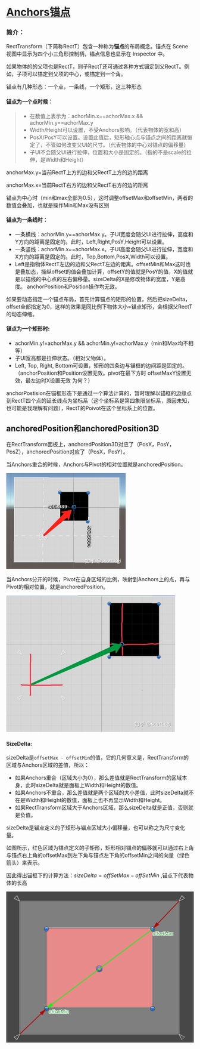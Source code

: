 # [Anchors锚点](https://docs.unity3d.com/cn/2019.4/Manual/UIBasicLayout.html)

### 简介：

RectTransform（下简称RectT）包含一种称为**锚点**的布局概念。锚点在 Scene 视图中显示为四个小三角形控制柄，锚点信息也显示在 Inspector 中。

如果物体的的父项也是RectT，则子RectT还可通过各种方式锚定到父RectT。例如，子项可以锚定到父项的中心，或锚定到一个角。

锚点有几种形态：一个点，一条线，一个矩形，这三种形态

#### 锚点为一个点时候：

> - 在数值上表示为：achorMin.x==achorMax.x && achorMin.y==achorMax.y
> - Width/Height可以设置，不受Anchors影响。（代表物体的宽和高）
> - PosX/PosY可以设置。设置此值后，矩形轴心点与锚点之间的距离就恒定了，不管如何改变父UI的尺寸。（代表物体的中心对锚点的偏移量）
> - 子UI不会随父UI进行拉伸，位置和大小是固定的。（指的不是scale的拉伸，是Width和Height）

anchorMax.y=当前RectT上方的边和父RectT上方的边的距离

anchorMax.x=当前RectT右方的边和父RectT右方的边的距离

锚点为中心时（min和max全部为0.5），这时调整offsetMax和offsetMin，两者的数值会叠加，也就是操作Min和Max没有区别

#### 锚点为一条线时：

- 一条横线：achorMin.y==achorMax.y。子UI宽度会随父UI进行拉伸，高度和Y方向的距离是固定的。此时，Left,Right,PosY,Height可以设置。
- 一条竖线：achorMin.x==achorMax.x。子UI高度会随父UI进行拉伸，宽度和X方向的距离是固定的。此时，Top,Bottom,PosX,Width可以设置。
- Left是指物体RectT左边的边和父RectT左边的距离。offsetMin和Max这时也是叠加态，操纵offset的值会叠加计算，offsetY的值就是PosY的值，X的值就是以锚线的中心点的左右偏移量。sizeDelta的X是修改物体的宽度，Y是高度。 anchorPosition和Position操作均无效。

如果要动态指定一个锚点布局，首先计算锚点的矩形的位置，然后把sizeDelta，offset全部指定为0，这样的效果是同比例下物体大小=锚点矩形，会根据父RectT的动态伸缩。

#### 锚点为一个矩形时:

- achorMin.y!=achorMax.y && achorMin.y!=achorMax.y（min和Max均不相等）
- 子UI宽高都是拉伸状态。（相对父物体）。
- Left, Top, Right, Bottom可设置，矩形的四条边与锚框的边间距是固定的。（anchorPosition和Position设置无效。pivot在最下方时 offsetMaxY设置无效，最左边时X设置无效 为何？）

anchorPostision在锚框形态下是通过一个算法计算的，暂时理解以锚框的边缘点到RectT四个点的延长线点为坐标系（这个坐标系是第四象限坐标系，原因未知，也可能是我理解有问题），RectT的Poivot在这个坐标系上的位置。

## anchoredPosition和anchoredPosition3D

在RectTransform面板上，anchoredPosition3D对应了（PosX，PosY，PosZ），anchoredPosition对应了（PosX，PosY）。

当Anchors重合的时候，Anchors与Pivot的相对位置就是anchoredPosition。

![img](Image/v2-4f705ce1c759c56144e80459062a548e_720w.jpg)

当Anchors分开的时候，Pivot在自身区域的比例，映射到Anchors上的点，再与Pivot的相对位置，就是anchoredPosition。

![img](Image/v2-1ebcc5f5ea538c42c0419ed7d7661365_720w.jpg)

#### SizeDelta:

sizeDelta是`offsetMax - offsetMin`的值，它的几何意义是，RectTransform的区域与Anchors区域的差值，所以：

- 如果Anchors重合（区域大小为0），那么差值就是RectTransform的区域本身，此时sizeDelta就是面板上Width和Height的数值。
- 如果Anchors不重合，那么差值就是两个区域的大小差值，此时sizeDelta就不在是Width和Height的数值，面板上也不再显示Width和Height。
- 如果RectTransform区域大于Anchors区域，那么sizeDelta就是正值，否则就是负值。

sizeDelta是锚点定义的子矩形与锚点区域大小偏移量，也可以称之为尺寸变化量。

如图所示，红色区域为锚点定义的子矩形，矩形相对锚点的偏移就可以通过右上角与锚点右上角的offsetMax到左下角与锚点左下角的offsetMin之间的向量（绿色箭头）来表示。

因此得出锚框下的计算方法：$sizeDelta=offSetMax-offSetMin$  ,锚点下代表物体的长高



![rect_sizeDelta](Image/rect_sizeDelta.png)
